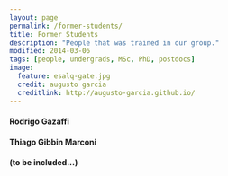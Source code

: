 ```yaml
---
layout: page
permalink: /former-students/
title: Former Students
description: "People that was trained in our group."
modified: 2014-03-06
tags: [people, undergrads, MSc, PhD, postdocs]
image:
  feature: esalq-gate.jpg
  credit: augusto garcia
  creditlink: http://augusto-garcia.github.io/
---
```


#### Rodrigo Gazaffi

#### Thiago Gibbin Marconi

#### (to be included...)

